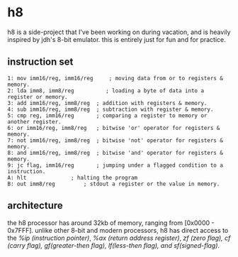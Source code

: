 # h8

h8 is a side-project that I've been working on during vacation,
and is heavily inspired by jdh's 8-bit emulator. this is entirely just
for fun and for practice.

## instruction set

    1: mov imm16/reg, imm16/reg     ; moving data from or to registers & memory.
    2: lda imm8, imm8/reg		   ; loading a byte of data into a register or memory.
    3: add imm16/reg, imm8/reg	; addition with registers & memory.
    4: sub imm16/reg, imm8/reg	; subtraction with register & memory.
    5: cmp reg, imm16/reg		; comparing a register to memory or another register.
    6: or imm16/reg, imm8/reg	; bitwise 'or' operator for registers & memory.
    7: not imm16/reg, imm8/reg	; bitwise 'not' operator for registers & memory.
    8: and imm16/reg, imm8/reg	; bitwise 'and' operator for registers & memory.
    9: jc flag, imm16/reg   	; jumping under a flagged condition to a instruction.
    A: hlt 				; halting the program
    B: out imm8/reg			; stdout a register or the value in memory.

## architecture

the h8 processor has around 32kb of memory, ranging from [0x0000 - 0x7FFF].
   unlike other 8-bit and modern processors, h8 has direct access to the *%ip (instruction pointer)*, *%ax (return address register)*, *zf (zero flag), cf (carry flag), gf(greater-then flag), lf(less-then flag), and sf(signed-flag)*.
